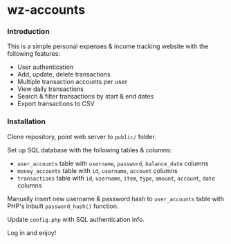 # wz-accounts
### Introduction
This is a simple personal expenses & income tracking website with the following features:
* User authentication
* Add, update, delete transactions
* Multiple transaction accounts per user
* View daily transactions
* Search & filter transactions by start & end dates
* Export transactions to CSV
### Installation
Clone repository, point web server to `public/` folder.

Set up SQL database with the following tables & columns:
* `user_accounts` table with `username`, `password`, `balance_date` columns
* `money_accounts` table with `id`, `username`, `account` columns
* `transactions` table with `id`, `username`, `item`, `type`, `amount`, `account`, `date` columns

Manually insert new username & password hash to `user_accounts` table with PHP's inbuilt `password_hash()` function.

Update `config.php` with SQL authentication info.

Log in and enjoy!
